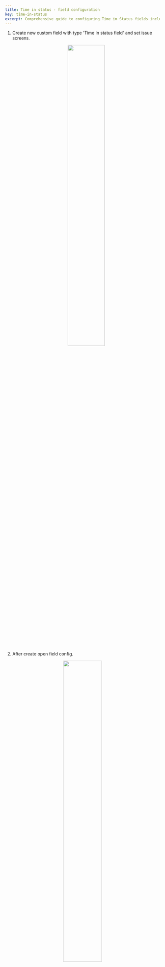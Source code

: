 ```yaml
---
title: Time in status - field configuration
key: time-in-status
excerpt: Comprehensive guide to configuring Time in Status fields including status tracking, calendars, display formats, visibility controls, and performance settings.
---
```


1. Create new custom field with type 'Time in status field' and set issue screens.<br>
   <p style="text-align: center;"><a href="/uploads/time-in-status/time-in-status-field-settings/time-in-status-field.webp"><img src="/uploads/time-in-status/time-in-status-field-settings/time-in-status-field.webp" style="width:50%" loading="lazy"></a></p>

2. After create open field config.<br>
<p style="text-align: center;"><a href="/uploads/time-in-status/time-in-status-field-settings/time-in-status-field-config.webp"><img src="/uploads/time-in-status/time-in-status-field-settings/time-in-status-field-config.webp" style="width:50%" loading="lazy"></a></p>
3. Select field context and click 'Edit Time in status field'<br>
   <p style="text-align: center;"><a href="/uploads/time-in-status/time-in-status-field-settings/time-in-status-field-config2.webp"><img src="/uploads/time-in-status/time-in-status-field-settings/time-in-status-field-config2.webp" style="width:50%" loading="lazy"></a></p>

[//]: # (All settings:<br>)
[//]: # (<p style="text-align: center;"><a href="/uploads/time-in-status/about-fields/time-in-status-config.webp"><img src="/uploads/time-in-status/about-fields/time-in-status-config.webp" style="width:100%;" loading="lazy"></a></p>)

## General Settings

### Status Tracking
This setting determines how time is calculated for an issue's statuses. You have the following options:

- Time spent in specified statuses: Shows the duration the issue has remained in selected statuses. It provides information on the accumulated time in those specific statuses.
- Time spent in current status: Displays the duration the issue has stayed in its current status. The field automatically updates whenever the status changes.
- Time spent in statuses from corresponding categories: Tracks the time the issue has spent in statuses belonging to selected categories. It allows monitoring the accumulated time in categorized statuses.

### Calculate Time in Statuses
This field shows the duration of time the issue has spent in the selected status or statuses.

### Calculate Status Categories
If left empty, it calculates the time spent in the current status. Alternatively, you can select status categories to calculate the time spent in statuses belonging to those categories.

### Calculate Time After Last Move
This field determines how time is calculated for common statuses when an issue is moved between projects. You have two options:

- Yes: Calculates the total time spent in common statuses across all projects.
- No: Calculates only the time spent in common statuses after the last project change.

### Time Calculation for Repeated Status Transitions
For situations where an issue transitions to the same status multiple times, this field allows you to specify how the time should be counted. You have the following options:

- Calculate time for all transitions to selected statuses: Considers the cumulative time for every transition to the selected statuses, including repeated entries.
- Calculate the time of the first stay in the statuses only: Only accounts for the time spent during the initial occurrence of the issue in the selected statuses. Subsequent entries are excluded.
- Calculate time for last transitions to selected statuses only: Calculates the time only for the most recent transition to the selected statuses, ignoring previous entries.

### Average Duration per Transition
This field calculates the average time by dividing the total time spent in the specified statuses by the number of transitions made to those statuses.

## Calendar

### Work Calendar
Determines how time is calculated according to working hours. You have the following options:

- All Calendars: Time is calculated based on working hours defined in [all calendars](/docs/time-in-status/work-calendar/).
- 24x7: Considers all hours as working hours without any days off.

### Calendar Field
Allows you to choose the calendar field to use. The selected field's calendar will be prioritized. If the issue calendar field is empty, the configuration calendar will be used.

### Calculation Start Date Time
Sets the reference point for all calculations. Any time prior to this date is considered non-working. You can configure this date in the calendar settings.

## Field View

### Field Display Format
Choose how to display the calculated time in the field. You have the following options:

- Total time in statuses: Displays the total time spent in the selected statuses.
- Table status-time: Shows a list of selected statuses and the time spent in each of them.
- Custom template: Allows using a user-configured display template.

### Time Value Format
Select the format in which the value will be displayed. This format determines how the time value appears. Note that the ID value will not be displayed, and the format may vary during exporting or when used in third-party applications. Refer to the provided "Time formats" link for more information.

### Icon Display in Field
Allows displaying an icon in the field based on certain conditions.

## Panel View

<p style="text-align: center;"><a href="/uploads/time-in-status/time-in-status-field-settings/time-in-status-field-panel-demo.webp"><img src="/uploads/time-in-status/time-in-status-field-settings/time-in-status-field-panel-demo.webp" style="width:200px" loading="lazy"></a></p>

### Display in Panel
Determines whether to display the calculated time in a panel instead of adding a separate field to the issue view screen. Here's some information about it:

- When enabled, the calculated time will be shown in the panel, eliminating the need for an additional field.
- Panel settings can be configured in the Field Panels config page.
- Selecting "Yes" will show the calculated value in the panel.
- The panel can display data from various fields and will be customized and displayed in the task if there is at least one value to show.

### Display in Agile Board Panel
Configures the display of calculated values in a separate panel when viewing an issue on Agile boards. This setting is specific to each board and allows customization of how the calculated value is shown.

### Panel Display Format
Choose the display format for the calculated time in the panel. You have the following options:

- Total time in statuses: Shows the total time spent in the selected statuses.
- Table status-time: Displays a list of the selected statuses and the corresponding time spent in each of them.
- Custom template: Allows using a custom template for displaying the calculated time in the panel.

### Panel Time Value Format
Select the format in which the value will be displayed in the panel. This format determines how the time value appears. Note that the ID value will not be displayed, and the format may vary when exporting the field value or when used in third-party applications. Refer to the provided "Time formats" link for more information.

### Icon Display in Panel
Allows displaying an icon in the panel based on certain conditions.

## Common View

### Display Empty Value
Determines whether to display an empty value. An empty value is defined as null, 0, or any value smaller than the minimum allowed for the chosen display format. You have the following options:

- Yes: Displays an empty value if there is no data or if the calculated time is zero.
- No: Does not display an empty value.

### Status Sort Criteria
Specifies the criteria for sorting statuses when they are displayed in tabular format or custom templates.

### Share Parent Value with Subtasks
Enables sharing the calculated time value between the task and its subtasks.

## Visibility Conditions
These settings allow controlling the visibility of the "Time in Status" field. By default, it is visible to all users with access to the issue. Additional options are available to further limit the display of values. Jira Administrators always have visibility of the value.

### Value Display JQL Filter
Defines additional criteria to determine which tasks should display values. Tasks that do not meet this JQL condition will not show the values but will still be counted.

### Visible to Users in Roles
Users assigned to the specified roles will be able to see the values when viewing the task.

### Visible to Users in Groups
Users belonging to the specified groups will be able to see the values when viewing the task.

### Visible to Specific Users
Selected users will be able to see the values when viewing the task.

### Visible to Anonymous Users
Determines whether anonymous users with access to the task can view the values. You have the following options:

- Yes: All users (logged in and anonymous) with access to the task can view and sort the values in real-time, regardless of the above restrictions.
- No: Anonymous users with access to the task cannot sort the values in real-time.

## Performance
Sorting in JQL is based on real-time data, which may impact execution time and server resources. It is recommended to use the field for display purposes only. Calculations for sorting will be performed only for specified users. Access to the field is also required for exporting in certain plugins.

### Enable Cache
Enabling the cache feature temporarily stores the calculated time results for faster subsequent data requests. The displayed time will be accurate to the minute.

### Role-Based Access
Users assigned to the specified roles will have the ability to sort issues in JQL based on real-time calculated values.

### Group-Based Access
Users belonging to the specified groups will have the ability to sort issues in JQL based on real-time calculated values.

### User-Based Access
Selected users will have the ability to sort issues in JQL based on real-time calculated values.

### Anonymous User Access
Determines whether anonymous users with access to the issue can sort issues in real-time. You have the following options:

- Yes: All users (logged in and anonymous) with access to the issue can sort issues in JQL based on real-time calculated data, regardless of the above restrictions.
- No: Anonymous users with access to the issue cannot sort issues in real-time.

## Export

### Export Format
Specifies the format used for exporting the field. The format choice may affect the value representation and the value.toString() function in scripts. Time formats are available for export, but note that any values in parentheses (ID) will not be displayed. Refer to the provided "Time formats" link for more information.

### Export Empty Value
Determines how empty values are handled during export. An empty value is considered null, 0, or any value smaller than the minimum allowed for the chosen display format. You have the following options:

- Yes: An empty value will be included in the export if there is no data or if the calculated time is zero.
- No: Empty values will not be exported.

### Value for Gadget Statistics
Specifies the value used for gathering statistics in gadgets based on this field. If you need statistics for two values simultaneously, you can use an additional custom field called "JBCF:Time in Status Helper - Statistic".

### Time Ranges
Defines the boundaries for time ranges used for grouping values. Ranges are structured as follows: [< 1min], [1min - 10min], [10min - 1h], [1h <]. These ranges help group values for statistics.

### Extra Actions
Provides additional actions such as links to export field configuration, documentation for REST, and deleting the configuration.

## Reindex ## 
If you have changed the following fields, then for the search to work correctly, you need to run the reindex.

- Status Tracking
- Calculate Time in Statuses
- Calculate Status Categories
- Work Calendar
- Calendar Field
- Calculation Start Date Time